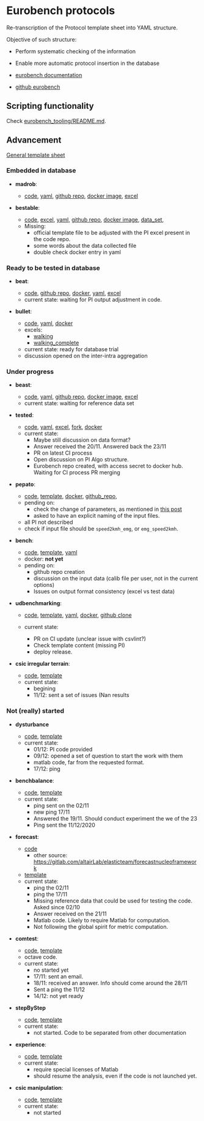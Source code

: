 # Eurobench protocols

Re-transcription of the Protocol template sheet into YAML structure.

Objective of such structure:

* Perform systematic checking of the information
* Enable more automatic protocol insertion in the database

* [eurobench documentation](https://github.com/aremazeilles/eurobench_documentation)
* [github eurobench](https://github.com/orgs/eurobench)

## Scripting functionality

Check [eurobench_tooling/README.md](eurobench_tooling/README.md).

## Advancement

[General template sheet](https://drive.google.com/drive/u/0/folders/186_p3bJVd_ugNNAe3cgfW72ZDYCC8oIy)

### Embedded in database

* **madrob**:
  * [code](https://github.com/madrob-beast/madrob_beast_pi),
    [yaml](data/madrob.yaml),
    [github repo](https://github.com/eurobench/pi_madrob_beast),
    [docker image](https://hub.docker.com/repository/docker/eurobenchtest/pi_madrob_beast),
    [excel](https://docs.google.com/spreadsheets/d/1-PaNEjkP6uf4XaTbmNykUySV5ok0mSn_/edit#gid=439895919)

* **bestable**:
  * [code](https://gitlab.com/matjazzadravec/bestable-platform-codes),
    [excel](https://docs.google.com/spreadsheets/d/1s25AMTL7PYxhq8h4dv4UFB7Mkbr5oJsI/edit#gid=2118535745),
    [yaml](data/bestable.yaml),
    [github repo](https://github.com/eurobench/pi_bestable),
    [docker image](https://hub.docker.com/repository/docker/eurobenchtest/pi_bestable),
    [data_set](https://gitlab.com/matjazzadravec/bestable-platform-manual/-/tree/master),
  * Missing:
    * official template file to be adjusted with the PI excel present in the code repo.
    * some words about the data collected file
    * double check docker entry in yaml
### Ready to be tested in database

* **beat**:
  * [code](https://github.com/aremazeilles/beat_routine),
    [github repo](https://github.com/eurobench/pi_beat),
    [docker](https://hub.docker.com/repository/docker/eurobenchtest/pi_beat),
    [yaml](data/beat.yaml),
    [excel](https://docs.google.com/spreadsheets/d/16fQ5ReesRFfUHpOVV2ekaKSuec2XO0-H/edit?rtpof=true)
  * current state: waiting for PI output adjustment in code.

* **bullet**:
  * [code](https://github.com/eurobench/pi_bullet),
    [yaml](data/bullet.yaml),
    [docker](https://hub.docker.com/repository/docker/eurobenchtest/pi_bullet)
  * excels:
    * [walking](https://docs.google.com/spreadsheets/d/1BPKyCwdTW-pmccuSc34m4ZglnibAZeu4/edit#gid=766575927)
    * [walking_complete](https://docs.google.com/spreadsheets/d/1rAJXqnzodYghTHCIcKvOM6r8MwtHygkn/edit#gid=716373661)
  * current state: ready for database trial
  * discussion opened on the inter-intra aggregation


### Under progress

* **beast**:
  * [code](https://docs.google.com/spreadsheets/d/1Wp9QYMm_V1tOCheF185pOYPcIm9yt6AU/edit?rtpof=true),
    [yaml](data/beast.yaml),
    [github repo](https://github.com/eurobench/pi_madrob_beast),
    [docker image](https://hub.docker.com/repository/docker/eurobenchtest/pi_madrob_beast),
    [excel](https://docs.google.com/spreadsheets/d/16fQ5ReesRFfUHpOVV2ekaKSuec2XO0-H/edit?rtpof=true)
  * current state: waiting for reference data set

* **tested**:
  * [code](https://github.com/jamatics/pi_ctag),
    [yaml](data/tested.yaml),
    [excel](https://docs.google.com/spreadsheets/d/1N8o89BSfUftSgnNhfLfsSkG39G1vy0Ej/edit#gid=714596252),
    [fork](https://github.com/eurobench/pi_ctag),
    [docker](https://hub.docker.com/repository/docker/eurobenchtest/pi_ctag)
  * current state:
    * Maybe still discussion on data format?
    * Answer received the 20/11.
      Answered back the 23/11
    * PR on latest CI process
    * Open discussion on PI Algo structure.
    * Eurobench repo created, with access secret to docker hub.
      Waiting for CI process PR merging

* **pepato**:
  * [code](https://github.com/dzhvansky/pepato/tree/octave_version),
    [template](https://docs.google.com/spreadsheets/d/19HB6j2O9O_58Vs_J8xOiOlo_4o82bRgQ/edit?rtpof=true#gid=1199258036),
    [docker](https://hub.docker.com/repository/docker/eurobenchtest/pi_pepato),
    [github_repo](https://github.com/eurobench/pi_pepato),
  * pending on:
    * check the change of parameters, as mentioned in [this post](https://github.com/dzhvansky/pepato/issues/1#issuecomment-685111620)
    * asked to have an explicit naming of the input files.
  * all PI not described
  * check if input file should be `speed2kmh_emg`, or `emg_speed2kmh`.

* **bench**:
  * [code](https://bitbucket.org/sophiaanais/benchproject_code/src),
    [template](https://docs.google.com/spreadsheets/d/1aWFmSCAFN7uPAP6EE4EbTqAzXHEhEsBR/edit#gid=1429738760),
    [yaml](data/bench.yaml)
  * docker: **not yet**
  * pending on:
    * github repo creation
    * discussion on the input data (calib file per user, not in the current options)
    * Issues on output format consistency (excel vs test data)

* **udbenchmarking**:
  * [code](https://github.com/nickkluft/udbenchmark_PIs),
    [template](https://docs.google.com/spreadsheets/d/1-RljxtIx78AwL1OhIunS7IkDdmNun782/edit?rtpof=true),
    [yaml](data/udbenchmark.yaml),
    [docker](https://hub.docker.com/repository/docker/eurobenchtest/pi_udbenchmark),
    [github clone](https://github.com/eurobench/pi_udbenchmark)

  * current state:
    * PR on CI update (unclear issue with csvlint?)
    * Check template content (missing PI)
    * deploy release.

* **csic irregular terrain**:
  * [code](https://github.com/AdrianaTorres/Irregular_Terrains),
    [template](https://docs.google.com/spreadsheets/d/15D-Y3-Ww13DznaztmUy-Gm7DIwyBc2RrfWgHs92U84U/edit#gid=2119968338)
  * current state:
    * begining
    * 11/12: sent a set of issues (Nan results
### Not (really) started

* **dysturbance**
  * [code](https://github.com/CentroEPiaggio/dysturbance),
    [template](https://docs.google.com/spreadsheets/d/1KVN53LgOVEf6wXLv6P1bwBZ2TTyM6KCT/edit#gid=1128053105)
  * current state:
    * 01/12: PI code provided
    * 09/12: opened a set of question to start the work with them
    * matlab code, far from the requested format.
    * 17/12: ping

* **benchbalance**:
  * [code](https://github.com/FraCampus/PI_BenchBalance),
    [template](https://docs.google.com/spreadsheets/d/1zSQMW6GKx8NKQQa3OtJadAOLG2MImqWH/edit?rtpof=true#gid=205650062)
  * current state:
    * ping sent on the 02/11
    * new ping 17/11
    * Answered the 19/11.
      Should conduct experiment the we of the 23
    * Ping sent the 11/12/2020

* **forecast**:
  * [code](https://gitlab.com/altairLab/elasticteam/SESim)
    * other source: https://gitlab.com/altairLab/elasticteam/forecastnucleoframework
  * [template](https://docs.google.com/spreadsheets/d/1uUrcksjbLyCbvQSyDyrYa8tyZdJtafJD/edit?rtpof=true#gid=236233280)
  * current state:
    * ping the 02/11
    * ping the 17/11
    * Missing reference data that could be used for testing the code.
      Asked since 02/10
    * Answer received on the 21/11
    * Matlab code. Likely to require Matlab for computation.
    * Not following the global spirit for metric computation.

* **comtest**:
  * [code](https://github.com/VittorioFreiburg/COMTEST),
    [template](https://docs.google.com/spreadsheets/d/1pNnTnDbOIPU1YKuLAcdEWkCqQlhmGoV5/edit?rtpof=true)
  * octave code.
  * current state:
    * no started yet
    * 17/11: sent an email.
    * 18/11: received an answer.
      Info should come around the 28/11
    * Sent a ping the 11/12
    * 14/12: not yet ready

* **stepByStep**
  * [code](https://github.com/Nic31894/EUROBENCH_STEPbySTEP_repo),
    [template](https://docs.google.com/spreadsheets/d/1h962eXf1NHLEpMpGme9hqomxpiUZnLzS/edit?rtpof=true)
  * current state:
    * not started. Code to be separated from other documentation

* **experience**:
  * [code](https://github.com/FraCampus/EXPERIENCE),
    [template](https://docs.google.com/spreadsheets/d/14sFKjz1v2VXwnMLnJ3QaYyyK4dCqby7x/edit?rtpof=true#gid=1998009330)
  * current state:
    * require special licenses of Matlab
    * should resume the analysis, even if the code is not launched yet.

* **csic manipulation**:
  * [code](https://github.com/AdrianaTorres/Manipulation),
    [template](https://docs.google.com/spreadsheets/d/1yNLcaj91ECUWv9wxQz-sFBWKsg0A_OPaPxXvauqpyew/edit)
  * current state:
    * not started

